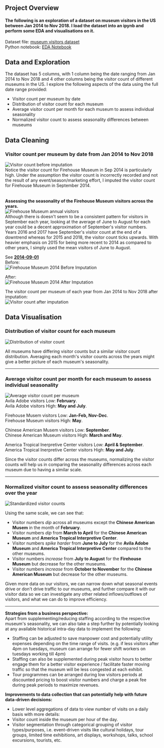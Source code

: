 ## Project Overview

#### The following is an exploration of a dataset on museum visitors in the US between Jan 2014 to Nov 2018. I load the dataset into an ipynb and perform some EDA and visualisations on it.   

Dataset file: [museum visitors dataset](museum_visitors.csv)  
Python notebook: [EDA Notebook](museum_visitor_analysis.ipynb)  

## Data and Exploration
The dataset has 5 columns, with 1 column being the date ranging from Jan 2014 to Nov 2018 and 4 other columns being the visitor count of different museums in the US. I explore the following aspects of the data using the full date range provided:
- Visitor count per museum by date  
- Distribution of visitor count for each museum   
- Average visitor count per month for each museum to assess individual seasonality  
- Normalized visitor count to assess seasonality differences between museums    

## Data Cleaning
### Visitor count per museum by date from Jan 2014 to Nov 2018    
![Visitor count before imputation](imgs/visitor_count_per_museum_before_impute.png)    
Notice the visitor count for Firehouse Museum in Sep 2014 is particularly high. Under the assumption the visitor count is incorrectly recorded and not the result of any event/season/marketing effort, I imputed the visitor count for Firehouse Museum in September 2014.    
<br>  
__Assessing the seasonality of the Firehouse Museum visitors across the years.__  
![Firehouse Museum annual visitors](imgs/firehouse_museum_annual_visitors.png)  
Although there is doesn't seem to be a consistent pattern for visitors in September each year, looking at the average of June to August for each year could be a decent approximation of September's visitor numbers.  
Years 2016 and 2017 have September's visitor count at the end of a downtrend whereas for 2015 and 2018, the visitor count ticks upwards. With heavier emphasis on 2015 for being more recent to 2014 as compared to other years, I simply used the mean visitors of June to August.  

See __<ins>2014-09-01</ins>__  
Before:  
![Firehouse Museum 2014 Before Imputation](imgs/firehouse_museum_2014_before2.png)  

After:  
![Firehouse Museum 2014 After Imputation](imgs/firehouse_museum_2014_after.png)  


The visitor count per museum of each year from Jan 2014 to Nov 2018 after imputation:  
![Visitor count after imputation](imgs/visitor_count_per_museum_after_impute.png)  

## Data Visualisation  
### Distribution of visitor count for each museum  
![Distribution of visitor count](imgs/distribution_museum_visitors.png)  

All museums have differing visitor counts but a similar visitor count distribution. Averaging each month's visitor counts across the years might give a better picture of each museum's seasonality.  

---

### Average visitor count per month for each museum to assess individual seasonality
![Average visitor count per museum](imgs/museum_visitor_monthly_average.png)  
Avila Adobe visitors Low: __February__.  
Avila Adobe visitors High: __May and July__.  

Firehouse Musem visitors Low: __Jan-Feb, Nov-Dec__.  
Firehouse Museum visitors High: __May__.  

Chinese American Musem visitors Low: __September__.  
Chinese American Museum visitors High: __March and May__.  

America Tropical Inerpretive Center visitors Low: __April & September__.  
America Tropical Inerpretive Center visitors High: __May and July__.  

Since the visitor counts differ across the museums, normalizing the visitor counts will help us in comparing the seasonality differences across each museum due to having a similar scale.  

---  
  
### Normalized visitor count to assess seasonality differences over the year  
![Standardized visitor counts](imgs/standardized_visitor_counts.png)  

Using the same scale, we can see that:  
- Visitor numbers *dip* across all museums except the __Chinese American Musem__ in the month of __February__.  
- Visitor numbers *dip* from __March to April__ for the __Chinese American Museum__ and __America Tropical Interpretive Center__.  
- Visitor numbers *spike harder* from __June to July__ for the __Avila Adobe Museum__ and __America Tropical Interpretive Center__ compared to the other museums.  
- Visitor numbers *increase* from __July to August__ for the __Firehouse Museum__ but decrease for the other museums.  
- Visitor numbers *increase* from __October to November__ for the __Chinese American Museum__ but decrease for the other museums.  

Given more data on our visitors, we can narrow down what seasonal events drive or don't drive traffic to our museums, and further compare it with our visitor data so we can investigate any other related inflows/outflows of visitors, and what we can do to improve efficiency.    

---

__Strategies from a business perspective:__  
Apart from supplementing/reducing staffing according to the respective museum's seasonality, we can also take a step further by potentially looking at any available historical intra-day data to implement the following:  

- Staffing can be adjusted to save manpower cost and potentially utility expenses depending on the time range of visits. (e.g. if less visitors after 4pm on tuesdays, museum can arrange for fewer shift workers on tuesdays working till 4pm)  
- Staffing can also be supplemented during peak visitor hours to better engage them for a better visitor experience / facilitate faster moving traffic so that the museum will be less congested at each exhibit.  
- Tour programmes can be arranged during low visitors periods at discounted pricing to boost visitor numbers and charge a peak fee during peak periods to maximize revenues.  

__Improvements to data collection that can potentially help with future data-driven decisions:__  
- Lower level aggregations of data to view number of visits on a daily basis with more details:   
- Visitor count inside the museum per hour of the day.  
- Visitor segmentation through categorical grouping of visitor types/purposes, i.e. event-driven visits like cultural holidays, tour groups, limited time exhibitions, art displays, workshops, talks, school excursions, tourists, etc.
